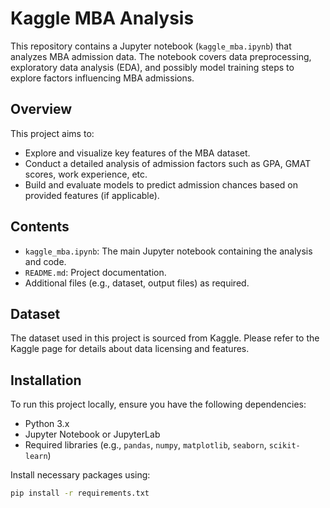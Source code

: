 # Kaggle MBA Analysis

This repository contains a Jupyter notebook (`kaggle_mba.ipynb`) that analyzes MBA admission data. The notebook covers data preprocessing, exploratory data analysis (EDA), and possibly model training steps to explore factors influencing MBA admissions.

## Overview

This project aims to:
- Explore and visualize key features of the MBA dataset.
- Conduct a detailed analysis of admission factors such as GPA, GMAT scores, work experience, etc.
- Build and evaluate models to predict admission chances based on provided features (if applicable).

## Contents

- `kaggle_mba.ipynb`: The main Jupyter notebook containing the analysis and code.
- `README.md`: Project documentation.
- Additional files (e.g., dataset, output files) as required.

## Dataset

The dataset used in this project is sourced from Kaggle. Please refer to the Kaggle page for details about data licensing and features.

## Installation

To run this project locally, ensure you have the following dependencies:

- Python 3.x
- Jupyter Notebook or JupyterLab
- Required libraries (e.g., `pandas`, `numpy`, `matplotlib`, `seaborn`, `scikit-learn`)

Install necessary packages using:

```bash
pip install -r requirements.txt
